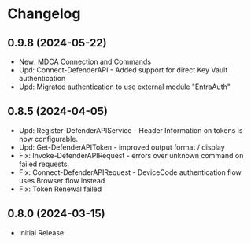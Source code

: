 ﻿# Changelog

## 0.9.8 (2024-05-22)

+ New: MDCA Connection and Commands
+ Upd: Connect-DefenderAPI - Added support for direct Key Vault authentication
+ Upd: Migrated authentication to use external module "EntraAuth"

## 0.8.5 (2024-04-05)

+ Upd: Register-DefenderAPIService - Header Information on tokens is now configurable.
+ Upd: Get-DefenderAPIToken - improved output format / display
+ Fix: Invoke-DefenderAPIRequest - errors over unknown command on failed requests.
+ Fix: Connect-DefenderAPIRequest - DeviceCode authentication flow uses Browser flow instead
+ Fix: Token Renewal failed

## 0.8.0 (2024-03-15)

+ Initial Release
